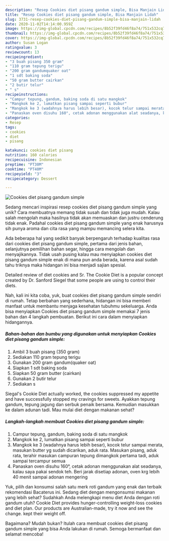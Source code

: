 ```yaml
---
description: "Resep Cookies diet pisang gandum simple, Bisa Manjain Lidah"
title: "Resep Cookies diet pisang gandum simple, Bisa Manjain Lidah"
slug: 3731-resep-cookies-diet-pisang-gandum-simple-bisa-manjain-lidah
date: 2020-11-02T14:14:00.959Z
image: https://img-global.cpcdn.com/recipes/8b52f39fd46f8a74/751x532cq70/cookies-diet-pisang-gandum-simple-foto-resep-utama.jpg
thumbnail: https://img-global.cpcdn.com/recipes/8b52f39fd46f8a74/751x532cq70/cookies-diet-pisang-gandum-simple-foto-resep-utama.jpg
cover: https://img-global.cpcdn.com/recipes/8b52f39fd46f8a74/751x532cq70/cookies-diet-pisang-gandum-simple-foto-resep-utama.jpg
author: Susan Logan
ratingvalue: 3
reviewcount: 13
recipeingredient:
- "3 buah pisang 350 gram"
- "110 gram tepung terigu"
- "200 gram gandumquaker oat"
- "1 sdt baking soda"
- "50 gram butter cairkan"
- "2 butir telur"
- " s"
recipeinstructions:
- "Campur tepung, gandum, baking soda di satu mangkok"
- "Mangkok ke 2, lumatkan pisang sampai seperti bubur"
- "Mangkok ke 3 (wadahnya harus lebih besar), kocok telur sampai merata, masukan butter yg sudah dicarikan, aduk rata. Masukan pisang, aduk rata, terahir masukan campuran tepung dimangkok pertama tadi, aduk sampai tercampur semua"
- "Panaskan oven disuhu 160°, cetak adonan menggunakan alat seadanya, kalau saya pakai sendok teh. Beri jarak disetiap adonan, oven krg lebih 40 menit sampai adonan mengering"
categories:
- Resep
tags:
- cookies
- diet
- pisang

katakunci: cookies diet pisang 
nutrition: 160 calories
recipecuisine: Indonesian
preptime: "PT30M"
cooktime: "PT40M"
recipeyield: "3"
recipecategory: Dessert

---
```



![Cookies diet pisang gandum simple](https://img-global.cpcdn.com/recipes/8b52f39fd46f8a74/751x532cq70/cookies-diet-pisang-gandum-simple-foto-resep-utama.jpg)

Sedang mencari inspirasi resep cookies diet pisang gandum simple yang unik? Cara membuatnya memang tidak susah dan tidak juga mudah. Kalau salah mengolah maka hasilnya tidak akan memuaskan dan justru cenderung tidak enak. Padahal cookies diet pisang gandum simple yang enak harusnya sih punya aroma dan cita rasa yang mampu memancing selera kita.

Ada beberapa hal yang sedikit banyak berpengaruh terhadap kualitas rasa dari cookies diet pisang gandum simple, pertama dari jenis bahan, selanjutnya pemilihan bahan segar, hingga cara mengolah dan menyajikannya. Tidak usah pusing kalau mau menyiapkan cookies diet pisang gandum simple enak di mana pun anda berada, karena asal sudah tahu triknya maka hidangan ini bisa menjadi sajian spesial.

Detailed review of diet cookies and Sr. The Cookie Diet is a popular concept created by Dr. Sanford Siegel that some people are using to control their diets.


Nah, kali ini kita coba, yuk, buat cookies diet pisang gandum simple sendiri di rumah. Tetap berbahan yang sederhana, hidangan ini bisa memberi manfaat untuk membantu menjaga kesehatan tubuhmu sekeluarga. Anda bisa menyiapkan Cookies diet pisang gandum simple memakai 7 jenis bahan dan 4 langkah pembuatan. Berikut ini cara dalam menyiapkan hidangannya.

<!--inarticleads1-->

##### Bahan-bahan dan bumbu yang digunakan untuk menyiapkan Cookies diet pisang gandum simple:

1. Ambil 3 buah pisang (350 gram)
1. Sediakan 110 gram tepung terigu
1. Gunakan 200 gram gandum(quaker oat)
1. Siapkan 1 sdt baking soda
1. Siapkan 50 gram butter (cairkan)
1. Gunakan 2 butir telur
1. Sediakan  s


Siegal&#39;s Cookie Diet actually worked, the cookies suppressed my appetite and have successfully stopped my cravings for sweets. Ayakkan tepung gandum, tepung jagung dan serbuk penaik bersama. Kemudian masukkan ke dalam adunan tadi. Mau mulai diet dengan makanan sehat? 

<!--inarticleads2-->

##### Langkah-langkah membuat Cookies diet pisang gandum simple:

1. Campur tepung, gandum, baking soda di satu mangkok
1. Mangkok ke 2, lumatkan pisang sampai seperti bubur
1. Mangkok ke 3 (wadahnya harus lebih besar), kocok telur sampai merata, masukan butter yg sudah dicarikan, aduk rata. Masukan pisang, aduk rata, terahir masukan campuran tepung dimangkok pertama tadi, aduk sampai tercampur semua
1. Panaskan oven disuhu 160°, cetak adonan menggunakan alat seadanya, kalau saya pakai sendok teh. Beri jarak disetiap adonan, oven krg lebih 40 menit sampai adonan mengering


Yuk, pilih dan konsumsi salah satu merk roti gandum yang enak dan terbaik rekomendasi Bacaterus ini. Sedang diet dengan mengonsumsi makanan yang lebih sehat? Sudahkah Anda melengkapi menu diet Anda dengan roti gandum utuh? Cookie Diet provides hunger-controlling weight-loss cookies and diet plan. Our products are Australian-made, try it now and see the change. kept their weight off. 

Bagaimana? Mudah bukan? Itulah cara membuat cookies diet pisang gandum simple yang bisa Anda lakukan di rumah. Semoga bermanfaat dan selamat mencoba!
